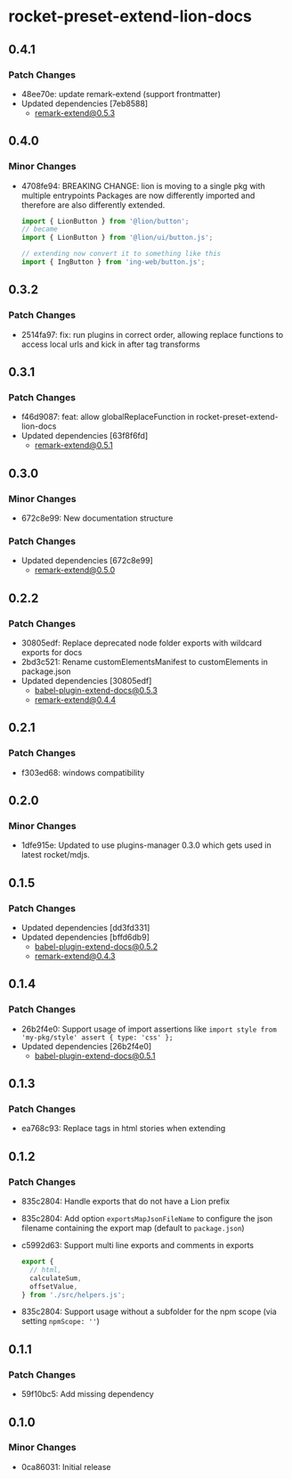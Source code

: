 # rocket-preset-extend-lion-docs

## 0.4.1

### Patch Changes

- 48ee70e: update remark-extend (support frontmatter)
- Updated dependencies [7eb8588]
  - remark-extend@0.5.3

## 0.4.0

### Minor Changes

- 4708fe94: BREAKING CHANGE: lion is moving to a single pkg with multiple entrypoints
  Packages are now differently imported and therefore are also differently extended.

  ```js
  import { LionButton } from '@lion/button';
  // became
  import { LionButton } from '@lion/ui/button.js';

  // extending now convert it to something like this
  import { IngButton } from 'ing-web/button.js';
  ```

## 0.3.2

### Patch Changes

- 2514fa97: fix: run plugins in correct order, allowing replace functions to access local urls and kick in after tag transforms

## 0.3.1

### Patch Changes

- f46d9087: feat: allow globalReplaceFunction in rocket-preset-extend-lion-docs
- Updated dependencies [63f8f6fd]
  - remark-extend@0.5.1

## 0.3.0

### Minor Changes

- 672c8e99: New documentation structure

### Patch Changes

- Updated dependencies [672c8e99]
  - remark-extend@0.5.0

## 0.2.2

### Patch Changes

- 30805edf: Replace deprecated node folder exports with wildcard exports for docs
- 2bd3c521: Rename customElementsManifest to customElements in package.json
- Updated dependencies [30805edf]
  - babel-plugin-extend-docs@0.5.3
  - remark-extend@0.4.4

## 0.2.1

### Patch Changes

- f303ed68: windows compatibility

## 0.2.0

### Minor Changes

- 1dfe915e: Updated to use plugins-manager 0.3.0 which gets used in latest rocket/mdjs.

## 0.1.5

### Patch Changes

- Updated dependencies [dd3fd331]
- Updated dependencies [bffd6db9]
  - babel-plugin-extend-docs@0.5.2
  - remark-extend@0.4.3

## 0.1.4

### Patch Changes

- 26b2f4e0: Support usage of import assertions like `import style from 'my-pkg/style' assert { type: 'css' };`
- Updated dependencies [26b2f4e0]
  - babel-plugin-extend-docs@0.5.1

## 0.1.3

### Patch Changes

- ea768c93: Replace tags in html stories when extending

## 0.1.2

### Patch Changes

- 835c2804: Handle exports that do not have a Lion prefix
- 835c2804: Add option `exportsMapJsonFileName` to configure the json filename containing the export map (default to `package.json`)
- c5992d63: Support multi line exports and comments in exports

  ```js
  export {
    // html,
    calculateSum,
    offsetValue,
  } from './src/helpers.js';
  ```

- 835c2804: Support usage without a subfolder for the npm scope (via setting `npmScope: ''`)

## 0.1.1

### Patch Changes

- 59f10bc5: Add missing dependency

## 0.1.0

### Minor Changes

- 0ca86031: Initial release
